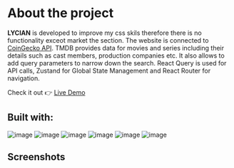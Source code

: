 # About the project
 
 **LYCIAN** is developed to improve my css skils therefore there is no functionality exceot market the section.
 The website is connected to [CoinGecko API](https://developer.themoviedb.org/docs/getting-started). TMDB provides data for movies and series including their details such as cast members, production companies etc.
 It also allows to add query parameters to narrow down the search.
 React Query is used for API calls, Zustand for Global State Management and React Router for navigation.
 
  Check it out
 👉  [Live Demo](https://www.coingecko.com/en/api)

 ## Built with:
![image](https://img.shields.io/badge/Vite-B73BFE?style=for-the-badge&logo=vite&logoColor=FFD62E)
![image](https://img.shields.io/badge/React-20232A?style=for-the-badge&logo=react&logoColor=61DAFB)
![image](https://img.shields.io/badge/Chakra--UI-319795?style=for-the-badge&logo=chakra-ui&logoColor=white)
![image](https://img.shields.io/badge/TypeScript-007ACC?style=for-the-badge&logo=typescript&logoColor=white)
![image](https://img.shields.io/badge/React_Router-CA4245?style=for-the-badge&logo=react-router&logoColor=white)
![image](https://img.shields.io/badge/React_Query-FF4154?style=for-the-badge&logo=ReactQuery&logoColor=white)

## Screenshots
